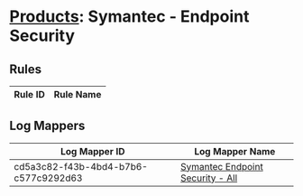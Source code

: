 # [Products](README.md): Symantec - Endpoint Security

## Rules

|Rule ID|Rule Name|
|----|----|


## Log Mappers

|Log Mapper ID|Log Mapper Name|
|----|----|
|cd5a3c82-f43b-4bd4-b7b6-c577c9292d63|[Symantec Endpoint Security - All](../mappings/cd5a3c82-f43b-4bd4-b7b6-c577c9292d63.md)|


